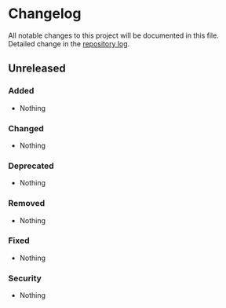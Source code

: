 # Changelog
All notable changes to this project will be documented in this file.  
Detailed change in the [repository log](https://github.com/mobicms/component-installer/commits/).

## Unreleased 

### Added
- Nothing
  
### Changed
- Nothing

### Deprecated
- Nothing
  
### Removed
- Nothing

### Fixed
- Nothing

### Security
- Nothing
